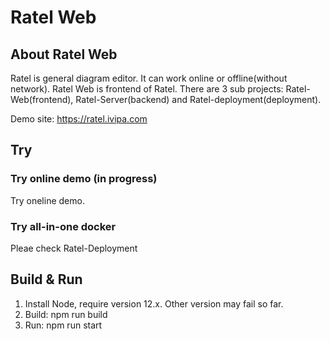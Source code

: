 # Ratel Web

## About Ratel Web

Ratel is general diagram editor. It can work online or offline(without network).
Ratel Web is frontend of Ratel. There are 3 sub projects: Ratel-Web(frontend), Ratel-Server(backend) and Ratel-deployment(deployment).

Demo site: https://ratel.ivipa.com

## Try

### Try online demo (in progress)

Try oneline demo.

### Try all-in-one docker

Pleae check Ratel-Deployment

## Build & Run

1. Install Node, require version 12.x. Other version may fail so far.
2. Build: npm run build
3. Run: npm run start
